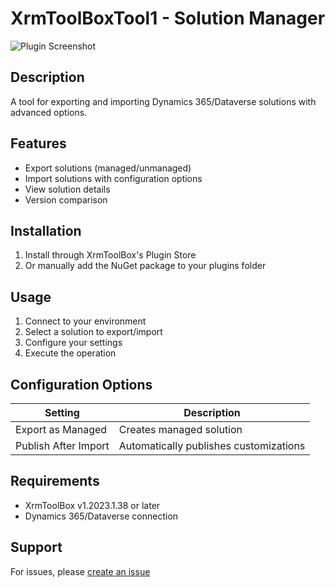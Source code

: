 ﻿# XrmToolBoxTool1 - Solution Manager

![Plugin Screenshot](screenshot.png) <!-- Optional -->

## Description
A tool for exporting and importing Dynamics 365/Dataverse solutions with advanced options.

## Features
- Export solutions (managed/unmanaged)
- Import solutions with configuration options
- View solution details
- Version comparison

## Installation
1. Install through XrmToolBox's Plugin Store
2. Or manually add the NuGet package to your plugins folder

## Usage
1. Connect to your environment
2. Select a solution to export/import
3. Configure your settings
4. Execute the operation

## Configuration Options
| Setting | Description |
|---------|-------------|
| Export as Managed | Creates managed solution |
| Publish After Import | Automatically publishes customizations |

## Requirements
- XrmToolBox v1.2023.1.38 or later
- Dynamics 365/Dataverse connection

## Support
For issues, please [create an issue](https://github.com/yourusername/XrmToolBoxTool1/issues)